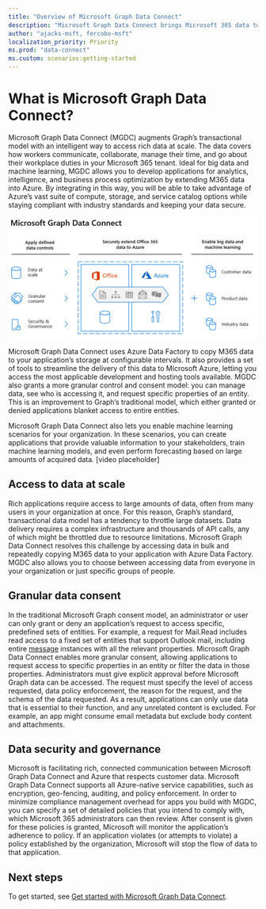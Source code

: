 ```yaml
---
title: "Overview of Microsoft Graph Data Connect"
description: "Microsoft Graph Data Connect brings Microsoft 365 data to Microsoft Azure, which gives you access to the best development and hosting tools to work with this data."
author: "ajacks-msft, fercobo-msft"
localization_priority: Priority
ms.prod: "data-connect"
ms.custom: scenarios:getting-started
---
```


# What is Microsoft Graph Data Connect?

Microsoft Graph Data Connect (MGDC) augments Graph’s transactional model with an intelligent way to access rich data at scale. The data covers how workers communicate, collaborate, manage their time, and go about their workplace duties in your Microsoft 365 tenant. Ideal for big data and machine learning, MGDC allows you to develop applications for analytics, intelligence, and business process optimization by extending M365 data into Azure. By integrating in this way, you will be able to take advantage of Azure’s vast suite of compute, storage, and service catalog options while staying compliant with industry standards and keeping your data secure.

![mgdc-capabilities](images/mgdc-capabilities.png)

Microsoft Graph Data Connect uses Azure Data Factory to copy M365 data to your application’s storage at configurable intervals. It also provides a set of tools to streamline the delivery of this data to Microsoft Azure, letting you access the most applicable development and hosting tools available. MGDC also grants a more granular control and consent model: you can manage data, see who is accessing it, and request specific properties of an entity. This is an improvement to Graph’s traditional model, which either granted or denied applications blanket access to entire entities.

Microsoft Graph Data Connect also lets you enable machine learning scenarios for your organization. In these scenarios, you can create applications that provide valuable information to your stakeholders, train machine learning models, and even perform forecasting based on large amounts of acquired data.
[video placeholder]

## Access to data at scale

Rich applications require access to large amounts of data, often from many users in your organization at once. For this reason, Graph’s standard, transactional data model has a tendency to throttle large datasets. Data delivery requires a complex infrastructure and thousands of API calls, any of which might be throttled due to resource limitations. Microsoft Graph Data Connect resolves this challenge by accessing data in bulk and repeatedly copying M365 data to your application with Azure Data Factory. MGDC also allows you to choose between accessing data from everyone in your organization or just specific groups of people.

## Granular data consent

In the traditional Microsoft Graph consent model, an administrator or user can only grant or deny an application’s request to access specific, predefined sets of entities. For example, a request for Mail.Read includes read access to a fixed set of entities that support Outlook mail, including entire [message](/graph/api/resources/message?view=graph-rest-1.0) instances with all the relevant properties. Microsoft Graph Data Connect enables more granular consent, allowing applications to request access to specific properties in an entity or filter the data in those properties. Administrators must give explicit approval before Microsoft Graph data can be accessed. The request must specify the level of access requested, data policy enforcement, the reason for the request, and the schema of the data requested. As a result, applications can only use data that is essential to their function, and any unrelated content is excluded. For example, an app might consume email metadata but exclude body content and attachments.

## Data security and governance

Microsoft is facilitating rich, connected communication between Microsoft Graph Data Connect and Azure that respects customer data. Microsoft Graph Data Connect supports all Azure-native service capabilities, such as encryption, geo-fencing, auditing, and policy enforcement. In order to minimize compliance management overhead for apps you build with MGDC, you can specify a set of detailed policies that you intend to comply with, which Microsoft 365 administrators can then review. After consent is given for these policies is granted, Microsoft will monitor the application’s adherence to policy. If an application violates (or attempts to violate) a policy established by the organization, Microsoft will stop the flow of data to that application.

## Next steps

To get started, see [Get started with Microsoft Graph Data Connect](data-connect-get-started.md).
